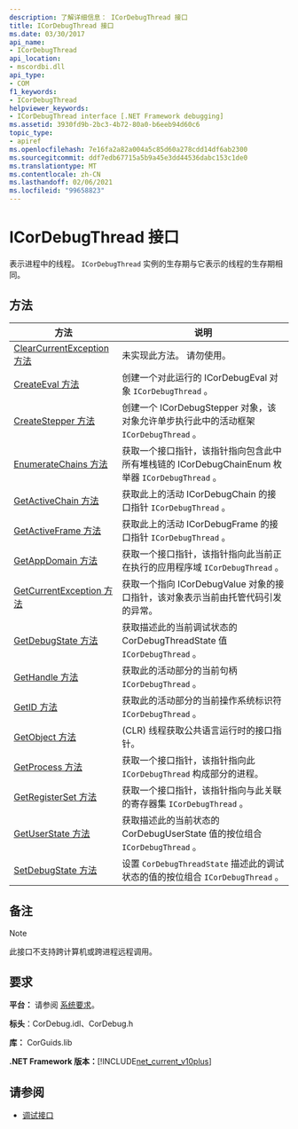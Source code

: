```yaml
---
description: 了解详细信息： ICorDebugThread 接口
title: ICorDebugThread 接口
ms.date: 03/30/2017
api_name:
- ICorDebugThread
api_location:
- mscordbi.dll
api_type:
- COM
f1_keywords:
- ICorDebugThread
helpviewer_keywords:
- ICorDebugThread interface [.NET Framework debugging]
ms.assetid: 3930fd9b-2bc3-4b72-80a0-b6eeb94d60c6
topic_type:
- apiref
ms.openlocfilehash: 7e16fa2a82a004a5c85d60a278cdd14df6ab2300
ms.sourcegitcommit: ddf7edb67715a5b9a45e3dd44536dabc153c1de0
ms.translationtype: MT
ms.contentlocale: zh-CN
ms.lasthandoff: 02/06/2021
ms.locfileid: "99658823"
---
```

# <a name="icordebugthread-interface"></a>ICorDebugThread 接口

表示进程中的线程。 `ICorDebugThread` 实例的生存期与它表示的线程的生存期相同。  
  
## <a name="methods"></a>方法  
  
|方法|说明|  
|------------|-----------------|  
|[ClearCurrentException 方法](icordebugthread-clearcurrentexception-method.md)|未实现此方法。 请勿使用。|  
|[CreateEval 方法](icordebugthread-createeval-method.md)|创建一个对此运行的 ICorDebugEval 对象 `ICorDebugThread` 。|  
|[CreateStepper 方法](icordebugthread-createstepper-method.md)|创建一个 ICorDebugStepper 对象，该对象允许单步执行此中的活动框架 `ICorDebugThread` 。|  
|[EnumerateChains 方法](icordebugthread-enumeratechains-method.md)|获取一个接口指针，该指针指向包含此中所有堆栈链的 ICorDebugChainEnum 枚举器 `ICorDebugThread` 。|  
|[GetActiveChain 方法](icordebugthread-getactivechain-method.md)|获取此上的活动 ICorDebugChain 的接口指针 `ICorDebugThread` 。|  
|[GetActiveFrame 方法](icordebugthread-getactiveframe-method.md)|获取此上的活动 ICorDebugFrame 的接口指针 `ICorDebugThread` 。|  
|[GetAppDomain 方法](icordebugthread-getappdomain-method.md)|获取一个接口指针，该指针指向此当前正在执行的应用程序域 `ICorDebugThread` 。|  
|[GetCurrentException 方法](icordebugthread-getcurrentexception-method.md)|获取一个指向 ICorDebugValue 对象的接口指针，该对象表示当前由托管代码引发的异常。|  
|[GetDebugState 方法](icordebugthread-getdebugstate-method.md)|获取描述此的当前调试状态的 CorDebugThreadState 值 `ICorDebugThread` 。|  
|[GetHandle 方法](icordebugthread-gethandle-method.md)|获取此的活动部分的当前句柄 `ICorDebugThread` 。|  
|[GetID 方法](icordebugthread-getid-method.md)|获取此的活动部分的当前操作系统标识符 `ICorDebugThread` 。|  
|[GetObject 方法](icordebugthread-getobject-method.md)| (CLR) 线程获取公共语言运行时的接口指针。|  
|[GetProcess 方法](icordebugthread-getprocess-method.md)|获取一个接口指针，该指针指向此 `ICorDebugThread` 构成部分的进程。|  
|[GetRegisterSet 方法](icordebugthread-getregisterset-method.md)|获取一个接口指针，该指针指向与此关联的寄存器集 `ICorDebugThread` 。|  
|[GetUserState 方法](icordebugthread-getuserstate-method.md)|获取描述此的当前状态的 CorDebugUserState 值的按位组合 `ICorDebugThread` 。|  
|[SetDebugState 方法](icordebugthread-setdebugstate-method.md)|设置 `CorDebugThreadState` 描述此的调试状态的值的按位组合 `ICorDebugThread` 。|  
  
## <a name="remarks"></a>备注  
  
> [!NOTE]
> 此接口不支持跨计算机或跨进程远程调用。  
  
## <a name="requirements"></a>要求  

 **平台：** 请参阅 [系统要求](../../get-started/system-requirements.md)。  
  
 **标头**：CorDebug.idl、CorDebug.h  
  
 **库：** CorGuids.lib  
  
 **.NET Framework 版本：**[!INCLUDE[net_current_v10plus](../../../../includes/net-current-v10plus-md.md)]  
  
## <a name="see-also"></a>请参阅

- [调试接口](debugging-interfaces.md)
